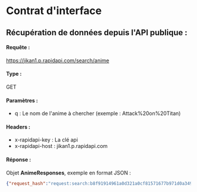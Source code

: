 # Contrat d'interface

## Récupération de données depuis l'API publique :
#### Requête :
https://jikan1.p.rapidapi.com/search/anime
#### Type :
GET
#### Paramètres :
- q : Le nom de l'anime à chercher (exemple : Attack%20on%20Titan)

#### Headers :
- x-rapidapi-key : La clé api
- x-rapidapi-host : jikan1.p.rapidapi.com

#### Réponse :
Objet **AnimeResponses**, exemple en format JSON :
```json
{"request_hash":"request:search:b8f91914961a0d321a0cf81571677b971d0a3491","request_cached":true,"request_cache_expiry":249971,"results":[{"mal_id":16498,"url":"https:\/\/myanimelist.net\/anime\/16498\/Shingeki_no_Kyojin","image_url":"https:\/\/cdn.myanimelist.net\/images\/anime\/10\/47347.jpg?s=29949c6e892df123f0b0563e836d3d98","title":"Shingeki no Kyojin","airing":false,"synopsis":"Centuries ago, mankind was slaughtered to near extinction by monstrous humanoid creatures called titans, forcing humans to hide in fear behind enormous concentric walls. What makes these giants truly...","type":"TV","episodes":25,"score":8.48,"start_date":"2013-04-07T00:00:00+00:00","end_date":"2013-09-29T00:00:00+00:00","members":2514320,"rated":"R"},{"mal_id":35760,"url":"https:\/\/myanimelist.net\/anime\/35760\/Shingeki_no_Kyojin_Season_3","image_url":"https:\/\/cdn.myanimelist.net\/images\/anime\/1173\/92110.jpg?s=410d006fea0608544e9861a6f261c692","title":"Shingeki no Kyojin Season 3","airing":false,"synopsis":"Still threatened by the \"Titans\" that rob them of their freedom, mankind remains caged inside the two remaining walls. Efforts to eradicate these monsters continue; however, threats arise not only fro...","type":"TV","episodes":12,"score":8.6,"start_date":"2018-07-23T00:00:00+00:00","end_date":"2018-10-15T00:00:00+00:00","members":1217052,"rated":"R"},{"mal_id":38524,"url":"https:\/\/myanimelist.net\/anime\/38524\/Shingeki_no_Kyojin_Season_3_Part_2","image_url":"https:\/\/cdn.myanimelist.net\/images\/anime\/1517\/100633.jpg?s=4540a01b5883647ade494cd28392f100","title":"Shingeki no Kyojin Season 3 Part 2","airing":false,"synopsis":"Seeking to restore humanity's diminishing hope, the Survey Corps embark on a mission to retake Wall Maria, where the battle against the merciless \"Titans\" takes the stage once again. Returning to the...","type":"TV","episodes":10,"score":9.11,"start_date":"2019-04-29T00:00:00+00:00","end_date":"2019-07-01T00:00:00+00:00","members":1078839,"rated":"R"}, ...]}
```
